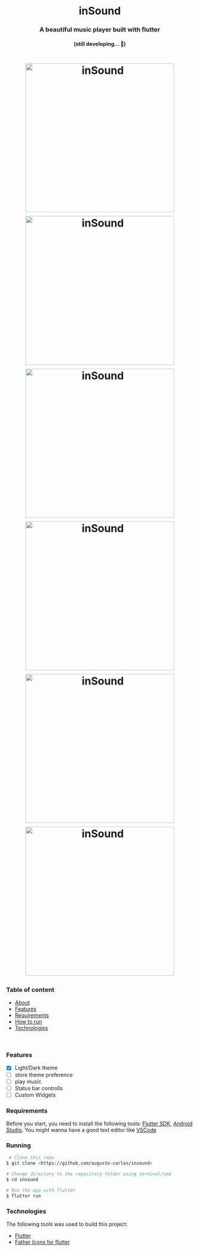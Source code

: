 <h1 align="center">inSound</h1>

<h3 align="center" id="about"> A beautiful music player built with flutter</h3>

<h4 align="center"> 
	(still developing...  🚧)
</h4>

<h1 align="center">
  <img alt="inSound" title="#inSound" src="./screenshots/img1.png" width=400 style="margin:5px"/>
  <img alt="inSound" title="#inSound" src="./screenshots/img2.png" width=400 style="margin:5px"/>
  <img alt="inSound" title="#inSound" src="./screenshots/img3.png" width=400 style="margin:5px"/>
  <img alt="inSound" title="#inSound" src="./screenshots/img4.png" width=400 style="margin:5px"/>
  <img alt="inSound" title="#inSound" src="./screenshots/img5.png" width=400 style="margin:5px"/>
  <img alt="inSound" title="#inSound" src="./screenshots/img6.png" width=400 style="margin:5px"/>
</h1>

### Table of content

<!--ts-->

- [About](#about)
- [Features](#features)
- [Requirements](#requirements)
- [How to run](#running)
- [Technologies](#technologies)
<!--te-->

<br>

### Features

- [x] Light/Dark theme
- [ ] store theme preference
- [ ] play music
- [ ] Status bar controlls
- [ ] Custom Widgets

### Requirements

Before you start, you need to install the following tools:
[Flutter SDK](https://github.com/flutter/flutter), [Android Studio](https://developer.android.com/studio/index.html#downloads). You might wanna have a good text editor like [VSCode](https://code.visualstudio.com/)

### Running

```bash
 # Clone this repo
$ git clone <https://github.com/augusto-carlos/insound>

# Change directory to the repository folder using terminal/cmd
$ cd insound

# Run the app with flutter
$ flutter run
```

### Technologies

The following tools was used to build this project:

- [Flutter](https://flutter.dev/)
- [Father Icons for flutter](https://pub.dev/packages?q=father_icon)
